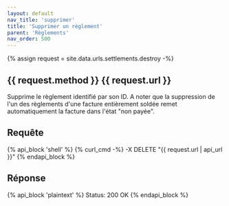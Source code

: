 ```yaml
---
layout: default
nav_title: 'supprimer'
title: 'Supprimer un règlement'
parent: 'Règlements'
nav_order: 500
---
```

{% assign request = site.data.urls.settlements.destroy -%}
## {{ request.method }} {{ request.url }}

Supprime le règlement identifié par son ID. A noter que la suppression de l'un des règlements d'une facture entièrement soldée remet automatiquement la facture dans l'état "non payée".

## Requête

{% api_block 'shell' %}
{% curl_cmd -%}
-X DELETE "{{ request.url | api_url }}"
{% endapi_block %}

## Réponse

{% api_block 'plaintext' %}
Status: 200 OK
{% endapi_block %}
